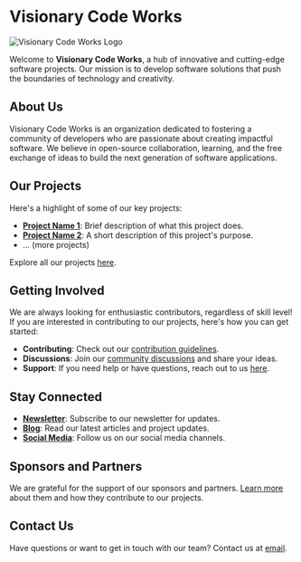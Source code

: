 # Visionary Code Works

<!--
Creating a README file for an organization like "Visionary Code Works" on a platform like GitHub or GitLab is different from a project-specific README. This organizational README typically provides an overview of the organization, its mission, projects, and how to get involved or contribute. Here's a template you can use as a starting point:

**Here are some ideas to get you started:**

🙋‍♀️ A short introduction - what is your organization all about?
🌈 Contribution guidelines - how can the community get involved?
👩‍💻 Useful resources - where can the community find your docs? Is there anything else the community should know?
🍿 Fun facts - what does your team eat for breakfast?
🧙 Remember, you can do mighty things with the power of [Markdown](https://docs.github.com/github/writing-on-github/getting-started-with-writing-and-formatting-on-github/basic-writing-and-formatting-syntax)
-->

![Visionary Code Works Logo](link-to-logo-if-available)

Welcome to **Visionary Code Works**, a hub of innovative and cutting-edge software projects. Our mission is to develop software solutions that push the boundaries of technology and creativity.

## About Us

Visionary Code Works is an organization dedicated to fostering a community of developers who are passionate about creating impactful software. We believe in open-source collaboration, learning, and the free exchange of ideas to build the next generation of software applications.

## Our Projects

Here's a highlight of some of our key projects:

- **[Project Name 1](link-to-repository)**: Brief description of what this project does.
- **[Project Name 2](link-to-repository)**: A short description of this project's purpose.
- ... (more projects)

Explore all our projects [here](link-to-projects-page).

## Getting Involved

We are always looking for enthusiastic contributors, regardless of skill level! If you are interested in contributing to our projects, here's how you can get started:

- **Contributing**: Check out our [contribution guidelines](link-to-contribution-guidelines).
- **Discussions**: Join our [community discussions](link-to-discussions-forum) and share your ideas.
- **Support**: If you need help or have questions, reach out to us [here](link-to-support-channel).

## Stay Connected

- **[Newsletter](link-to-newsletter)**: Subscribe to our newsletter for updates.
- **[Blog](link-to-blog)**: Read our latest articles and project updates.
- **[Social Media](link-to-social-media)**: Follow us on our social media channels.

## Sponsors and Partners

We are grateful for the support of our sponsors and partners. [Learn more](link-to-sponsors-page) about them and how they contribute to our projects.

## Contact Us

Have questions or want to get in touch with our team? Contact us at [email](mailto:contact-email).

<!--
Remember to replace placeholders (like links and project names) with actual information relevant to Visionary Code Works. This template aims to provide a comprehensive and engaging overview of your organization to anyone who visits your organization's page.
-->
